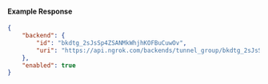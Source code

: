 <!-- Code generated for API Clients. DO NOT EDIT. -->

#### Example Response

```json
{
	"backend": {
		"id": "bkdtg_2sJsSp4ZSANMkWhjhKOFBuCuwOv",
		"uri": "https://api.ngrok.com/backends/tunnel_group/bkdtg_2sJsSp4ZSANMkWhjhKOFBuCuwOv"
	},
	"enabled": true
}
```
